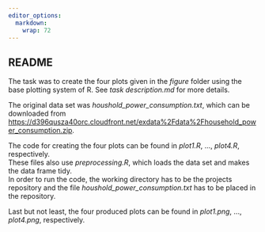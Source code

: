 ```yaml
---
editor_options: 
  markdown: 
    wrap: 72
---
```


## README

The task was to create the four plots given in the *figure* folder using
the base plotting system of R. See *task description.md* for more
details.

The original data set was *houshold_power_consumption.txt*, which can be
downloaded from
<https://d396qusza40orc.cloudfront.net/exdata%2Fdata%2Fhousehold_power_consumption.zip>.

The code for creating the four plots can be found in *plot1.R*, ...,
*plot4.R*, respectively.\
These files also use *preprocessing.R*, which loads the data set and
makes the data frame tidy.\
In order to run the code, the working directory has to be the projects
repository and the file *houshold_power_consumption.txt* has to be
placed in the repository.

Last but not least, the four produced plots can be found in *plot1.png*,
..., *plot4.png*, respectively.
